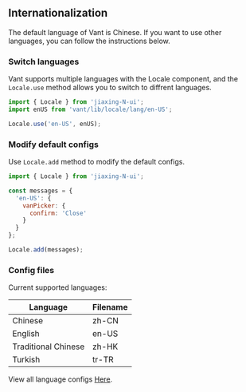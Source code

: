 ## Internationalization
The default language of Vant is Chinese. If you want to use other languages, you can follow the instructions below.

### Switch languages
Vant supports multiple languages with the Locale component, and the `Locale.use` method allows you to switch to diffrent languages.

```js
import { Locale } from 'jiaxing-N-ui';
import enUS from 'vant/lib/locale/lang/en-US';

Locale.use('en-US', enUS);
```

### Modify default configs
Use `Locale.add` method to modify the default configs.

```js
import { Locale } from 'jiaxing-N-ui';

const messages = {
  'en-US': {
    vanPicker: {
      confirm: 'Close'
    }
  }
};

Locale.add(messages);
```

### Config files
Current supported languages:

| Language | Filename |
|------|------|
| Chinese | zh-CN |
| English | en-US |
| Traditional Chinese | zh-HK |
| Turkish | tr-TR |

View all language configs [Here](https://github.com/youzan/vant/tree/dev/packages/locale/lang).
